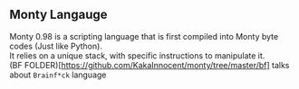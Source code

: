 ## Monty Langauge
Monty 0.98 is a scripting language that is first compiled into Monty byte codes (Just like Python). </br>
It relies on a unique stack, with specific instructions to manipulate it. </br>
(BF FOLDER)[https://github.com/KakaInnocent/monty/tree/master/bf] talks about `Brainf*ck` language
